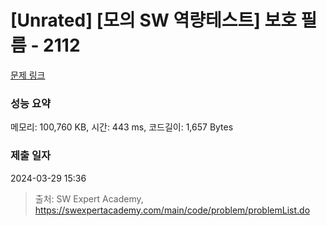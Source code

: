 # [Unrated] [모의 SW 역량테스트] 보호 필름 - 2112 

[문제 링크](https://swexpertacademy.com/main/code/problem/problemDetail.do?contestProbId=AV5V1SYKAaUDFAWu) 

### 성능 요약

메모리: 100,760 KB, 시간: 443 ms, 코드길이: 1,657 Bytes

### 제출 일자

2024-03-29 15:36



> 출처: SW Expert Academy, https://swexpertacademy.com/main/code/problem/problemList.do